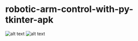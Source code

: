 # robotic-arm-control-with-py-tkinter-apk


![alt text](https://i.ibb.co/PhZG9RM/photo-2018-12-16-19-58-08.jpg)
![alt text](https://i.ibb.co/g6vbjYT/Screenshot-2018-12-16-19-57-06.png)
